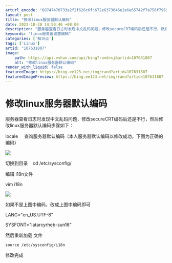 ```yaml
---
arturl_encode: "68747470733a2f2f626c6f:672e6373646e2e6e65742f7a756f796967656861697a65692f:61727469636c652f64657461696c732f313037363331383037"
layout: post
title: "修改linux服务器默认编码"
date: 2023-10-20 14:50:46 +08:00
description: "服务器查看日志时发现中文乱码问题，修改secureCRT编码后还是不行，然后修改linux服务器默认"
keywords: "linux服务器设置编码"
categories: ['知识点']
tags: ['Linux']
artid: "107631807"
image:
    path: https://api.vvhan.com/api/bing?rand=sj&artid=107631807
    alt: "修改linux服务器默认编码"
render_with_liquid: false
featuredImage: https://bing.ee123.net/img/rand?artid=107631807
featuredImagePreview: https://bing.ee123.net/img/rand?artid=107631807
---
```


# 修改linux服务器默认编码

服务器查看日志时发现中文乱码问题，修改secureCRT编码后还是不行，然后修改linux服务器默认编码步骤如下：

locale     查询服务器默认编码（本人服务器默认编码以修改成功，下图为正确的编码）

![](https://i-blog.csdnimg.cn/blog_migrate/5648d694abb55d2c09c9578464d99ac2.png)

切换到目录    cd /etc/sysconfig/

编辑 i18n文件

vim i18n

![](https://i-blog.csdnimg.cn/blog_migrate/7d4c0d790f25f4121ed02d45eb03bc5e.png)

如果不是上图中编码，改成上图中编码即可

LANG="en\_US.UTF-8"
  
SYSFONT="latarcyrheb-sun16"

然后重新加载 文件

```
source /etc/sysconfig/i18n
```

修改完成